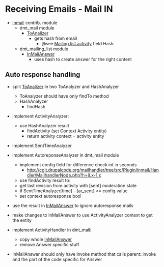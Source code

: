 # Receiving Emails - Mail IN
- [inmail](../../../../../../modules/contrib/inmail/inmail.info.yml) contrib. module
  - dmt_mail module
    - [ToAnalizer](../../../../modules/custom/dmt_mail/src/Plugin/inmail/Analyzer/ToAnalyzer.php)
      - gets hash from email 
        - @see [Mailing list activity](mailing_list_activity.md) field Hash
  - dmt_mailing_list module
    - [InMailAnswer](../../../../modules/custom/dmt_mailing_list/src/Plugin/inmail/Handler/InMailAnswer.php)
      - uses hash to create answer for the right content
       
## Auto response handling

- split [ToAnalizer](../../../../modules/custom/dmt_mail/src/Plugin/inmail/Analyzer/ToAnalyzer.php) in two ToAnalyzer and HashAnalyzer
  - ToAnalyzer should have only findTo method
  - HashAnalyzer
    - findHash
    
- implement ActivityAnalyzer:
  - use HashAnalyzer result
    - findActivity (set Context Activity entity)
    - return activity context = activity entity

- implement SentTimeAnalyzer    

- implement AutoreponseAnalyzer in dmt_mail module
  - implement config field for difference check int in seconds
    - http://cgit.drupalcode.org/mailhandler/tree/src/Plugin/inmail/Handler/MailhandlerNode.php?h=8.x-1.x
  - use findActivity result to:
  - get last revision from activity with [sent] moderation state
  - if SentTimeAnalyzer[time] - [ar_sent] <= config value
  - set context autoresponse bool  

- use the result in [InMailAnswer](../../../../modules/custom/dmt_mailing_list/src/Plugin/inmail/Handler/InMailAnswer.php) to ignore autoresponse mails
- make changes to InMailAnswer to use ActivityAnalyzer context to get the entity
                       
- implement ActivityHandler in dmt_mail:
  - copy whole [InMailAnswer](../../../../modules/custom/dmt_mailing_list/src/Plugin/inmail/Handler/InMailAnswer.php)
  - remove Answer specific stuff

- InMailAnswer should only have invoke method that calls parent::invoke and the part of the code specific for Answer

                       
